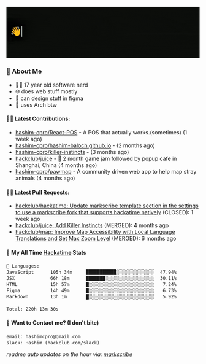 [![👋Hi there! I'm Hashim*](/assets/intro.gif "Go To hashim-ali.work")](https://hashim-ali.work)

### 📖 About Me
- 👨‍💻 17 year old software nerd
- 🌐 does web stuff mostly
- 🎨 can design stuff in figma
- 🐧 uses Arch btw

#### 👷‍♂️ Latest Contributions:
- [hashim-cpro/React-POS](https://github.com/hashim-cpro/React-POS) - A POS that actually works.(sometimes) (1 week ago)
- [hashim-cpro/hashim-baloch.github.io](https://github.com/hashim-cpro/hashim-baloch.github.io) -  (2 months ago)
- [hashim-cpro/killer-instincts](https://github.com/hashim-cpro/killer-instincts) -  (3 months ago)
- [hackclub/juice](https://github.com/hackclub/juice) - 🧃 2 month game jam followed by popup cafe in Shanghai, China (4 months ago)
- [hashim-cpro/pawmap](https://github.com/hashim-cpro/pawmap) - A community driven web app to help map stray animals (4 months ago)

#### 🧑‍💻 Latest Pull Requests:
- [hackclub/hackatime: Update markscribe template section in the settings to use a markscribe fork that supports hackatime natively](https://github.com/hackclub/hackatime/pull/258) (CLOSED): 1 week ago
- [hackclub/juice: Add  Killer Instincts](https://github.com/hackclub/juice/pull/248) (MERGED): 4 months ago
- [hackclub/map: Improve Map Accessibility with Local Language Translations and Set Max Zoom Level](https://github.com/hackclub/map/pull/12) (MERGED): 6 months ago

#### 📡 My All Time [Hackatime](https://hackatime.hackclub.com) Stats
```
💾 Languages:
JavaScript      105h 34m     ███████████░░░░░░░░░░░░░░  47.94%
JSX             66h 18m      ███████░░░░░░░░░░░░░░░░░░  30.11%
HTML            15h 57m      █░░░░░░░░░░░░░░░░░░░░░░░░   7.24%
Figma           14h 49m      █░░░░░░░░░░░░░░░░░░░░░░░░   6.73%
Markdown        13h 1m       █░░░░░░░░░░░░░░░░░░░░░░░░   5.92%

Total: 220h 13m 30s
```
#### 📮 Want to Contact me? (I don't bite)
```
email: hashimcpro@gmail.com
slack: Hashim (hackclub.com/slack)
```
_readme auto updates on the hour via: [markscribe](https://github.com/hashim-cpro/markscribe)_